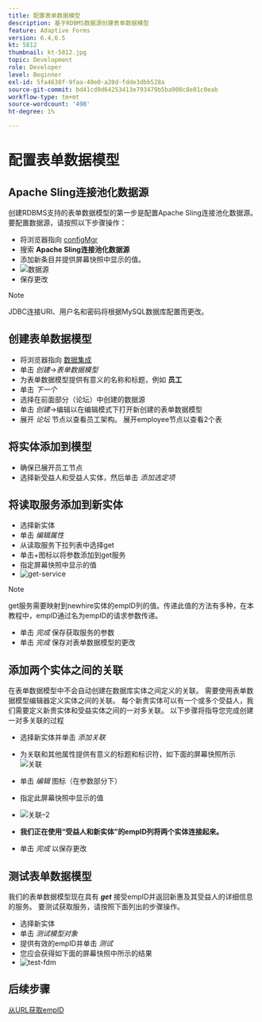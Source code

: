 ```yaml
---
title: 配置表单数据模型
description: 基于RDBMS数据源创建表单数据模型
feature: Adaptive Forms
version: 6.4,6.5
kt: 5812
thumbnail: kt-5812.jpg
topic: Development
role: Developer
level: Beginner
exl-id: 5fa4638f-9faa-40e0-a20d-fdde3dbb528a
source-git-commit: bd41cd9d64253413e793479b5ba900c8e01c0eab
workflow-type: tm+mt
source-wordcount: '498'
ht-degree: 1%

---
```


# 配置表单数据模型

## Apache Sling连接池化数据源

创建RDBMS支持的表单数据模型的第一步是配置Apache Sling连接池化数据源。 要配置数据源，请按照以下步骤操作：

* 将浏览器指向 [configMgr](http://localhost:4502/system/console/configMgr)
* 搜索 **Apache Sling连接池化数据源**
* 添加新条目并提供屏幕快照中显示的值。
* ![数据源](assets/data-source.png)
* 保存更改

>[!NOTE]
>JDBC连接URI、用户名和密码将根据MySQL数据库配置而更改。


## 创建表单数据模型

* 将浏览器指向 [数据集成](http://localhost:4502/aem/forms.html/content/dam/formsanddocuments-fdm)
* 单击 _创建_->_表单数据模型_
* 为表单数据模型提供有意义的名称和标题，例如 **员工**
* 单击 _下一个_
* 选择在前面部分（论坛）中创建的数据源
* 单击 _创建_->编辑以在编辑模式下打开新创建的表单数据模型
* 展开 _论坛_ 节点以查看员工架构。 展开employee节点以查看2个表

## 将实体添加到模型

* 确保已展开员工节点
* 选择新受益人和受益人实体，然后单击 _添加选定项_

## 将读取服务添加到新实体

* 选择新实体
* 单击 _编辑属性_
* 从读取服务下拉列表中选择get
* 单击+图标以将参数添加到get服务
* 指定屏幕快照中显示的值
* ![get-service](assets/get-service.png)
>[!NOTE]
> get服务需要映射到newhire实体的empID列的值。传递此值的方法有多种，在本教程中，empID通过名为empID的请求参数传递。
* 单击 _完成_ 保存获取服务的参数
* 单击 _完成_ 保存对表单数据模型的更改

## 添加两个实体之间的关联

在表单数据模型中不会自动创建在数据库实体之间定义的关联。 需要使用表单数据模型编辑器定义实体之间的关联。 每个新贵实体可以有一个或多个受益人，我们需要定义新贵实体和受益实体之间的一对多关联。
以下步骤将指导您完成创建一对多关联的过程

* 选择新实体并单击 _添加关联_
* 为关联和其他属性提供有意义的标题和标识符，如下面的屏幕快照所示
   ![关联](assets/association-entities-1.png)

* 单击 _编辑_ 图标（在参数部分下）

* 指定此屏幕快照中显示的值
* ![关联–2](assets/association-entities.png)
* **我们正在使用“受益人和新实体”的empID列将两个实体连接起来。**
* 单击 _完成_ 以保存更改

## 测试表单数据模型

我们的表单数据模型现在具有 **_get_** 接受empID并返回新惠及其受益人的详细信息的服务。 要测试获取服务，请按照下面列出的步骤操作。

* 选择新实体
* 单击 _测试模型对象_
* 提供有效的empID并单击 _测试_
* 您应会获得如下面的屏幕快照中所示的结果
* ![test-fdm](assets/test-form-data-model.png)

## 后续步骤

[从URL获取empID](./get-request-parameter.md)